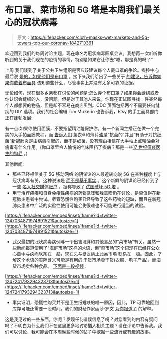 # 布口罩、菜市场和 5G 塔是本周我们最关心的冠状病毒

> 原文：<https://lifehacker.com/cloth-masks-wet-markets-and-5g-towers-top-our-coronav-1842710361>

欢迎回到我们的每周讨论主题，现在命名为冠状病毒圆桌会议。我想再一次听听你听到的关于我们现在的疫情的事情，特别是如果它让你去“嗯，那是真的吗？”



上周 我们谈到了关于公共卫生组织是否应该建议每个人戴口罩的争论。疾控中心最后说 [是的，如果他们是布口罩](https://www.cdc.gov/coronavirus/2019-ncov/prevent-getting-sick/diy-cloth-face-coverings.html) 。接下来我们给出了一些关于 [的建议，告诉你如果你戴着布面具](https://vitals.lifehacker.com/what-to-know-if-youre-wearing-a-cloth-mask-in-public-1842706701) 该知道些什么，尽管事实上并没有太多可靠的证据。

无论如何，现在很多乡亲都在讨论的问题是:怎么弄个布口罩？如果你会缝纫或者你认识会缝纫的人，没问题。但是对于其他人来说，你现在正试图寻找一件突然每个人都想要的物品，但是却不容易在商店买到。CDC 页面包括两个不需要任何缝纫的 DIY 选项。我们的社会编辑 Tim Mulkerin 也告诉我，Etsy 的手工面具部门正在蓬勃发展:

有一点:如果你使用面膜，不要指望精油能保护你。有一个新闻主播正在做一个完美的大手帕面膜教程，而 [告诉人们](https://youtu.be/XfyTDy_VIek?t=67) 薰衣草和薄荷油是“抗菌的”并且“有助于对抗细菌”新冠肺炎是由病毒引起的，而不是细菌，没有理由相信在大手帕上点精油会对病毒有什么作用。(你口罩里令人愉悦的气味阻挡了疾病？那是一些[17 世纪瘟疫医生的狗屁](https://going-medieval.com/2020/04/02/not-every-pandemic-is-the-black-death/) 。)

其他新闻:

*   那些已经相信关于 5G 移动网络 的阴谋论的人最近转向说 5G 在某种程度上与冠状病毒有关，这种说法是 [而不是基于事实](https://fullfact.org/online/wuhan-5g-coronavirus/) 。这个新鲜的阴谋论已经传到了一些 [名人社交媒体账户](https://www.thedailybeast.com/celebrities-are-spreading-a-wacky-coronavirus-5g-conspiracy-and-they-need-to-stop-4) ，据称导致了 [试图破坏 5G 塔](https://fortune.com/2020/04/06/5g-coronavirus-conspiracy-theory-telecom-tower-fires/) 。
*   用于治疗疟疾和自身免疫性疾病的药物氯喹和羟氯喹仍在讨论，是否值得在新冠肺炎患者中尝试。尽管恐慌性购买已经导致了这些药物的短缺，而且在新冠肺炎患者中广泛的实验性使用可能会使很难也不可能进行适当的试验。

 [https://lifehacker.com/embed/inset/iframe?id=twitter-1247034871974891521&autosize=1](https://lifehacker.com/embed/inset/iframe?id=twitter-1247034871974891521&autosize=1) 

*   武汉最初的冠状病毒病例与一个出售海鲜和其他食品的“菜市场”有关。虽然一些新闻报道使用了“海鲜市场”这样的术语，但“菜市场”这个词现在已经在公众心目中与疾病联系在一起，现在又与提议禁止此类市场 联系在一起。因此，了解这个术语的实际含义可能是有用的:干货市场卖干货(衣服、电子产品)，而湿货市场卖各种食品。 [下面是一段视频](https://twitter.com/maggiekb1/status/1247241793294323713) :

 [https://lifehacker.com/embed/inset/iframe?id=twitter-1247241793294323713&autosize=1](https://lifehacker.com/embed/inset/iframe?id=twitter-1247241793294323713&autosize=1) 

*   事实证明，恐慌性购买并不是卫生纸短缺的唯一原因，因此，TP 可靠地回到库存可能还需要一段时间。我们的财经作家丽莎·罗文 [为你报道了](https://lifehacker.com/when-will-grocery-stores-get-back-to-normal-1842625636) 的解释。

这是我见过的一些东西。你呢？发现任何错误信息了吗？对您看到的内容有疑问吗？不明白为什么我们不在这里更多地讨论插入相关主题？请在评论中告诉我。我们可以讨论，我可能会在本周晚些时候的帖子中挖掘一些流行或有趣的故事。